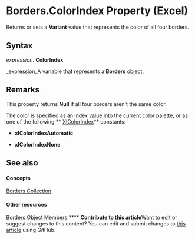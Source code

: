 
# Borders.ColorIndex Property (Excel)

Returns or sets a  **Variant** value that represents the color of all four borders.


## Syntax

 _expression_. **ColorIndex**

 _expression_A variable that represents a  **Borders** object.


## Remarks

This property returns  **Null** if all four borders aren't the same color.

The color is specified as an index value into the current color palette, or as one of the following  ** [XlColorIndex](b925578b-d654-61fa-03fa-67631ea8c5d1.md)** constants:


-  **xlColorIndexAutomatic**
    
-  **xlColorIndexNone**
    

## See also


#### Concepts


 [Borders Collection](adb6efd6-73b6-e620-e9be-f4a42bc52ae8.md)
#### Other resources


 [Borders Object Members](8fb1ee1d-8e09-0b65-a9a3-4f278f6f9164.md)
****   **Contribute to this article**Want to edit or suggest changes to this content? You can edit and submit changes to  [this article](https://github.com/jhershey00/VBA_Excel_Test/OpenXMLCon/articles/fe0a7b5e-254d-c773-88cc-70728db44840.md) using GitHub.

